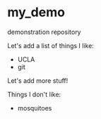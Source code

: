 # my_demo
demonstration repository

Let's add a list of things I like:

+ UCLA
+ git

Let's add more stuff!

Things I don't like:

+ mosquitoes
